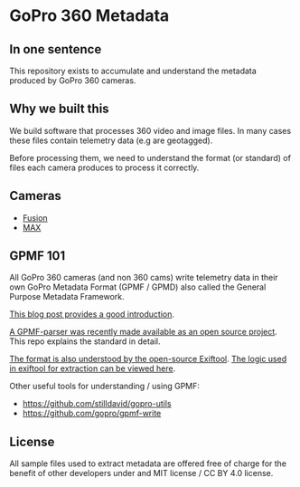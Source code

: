 # GoPro 360 Metadata

## In one sentence

This repository exists to accumulate and understand the metadata produced by GoPro 360 cameras.

## Why we built this

We build software that processes 360 video and image files. In many cases these files contain telemetry data (e.g are geotagged).

Before processing them, we need to understand the format (or standard) of files each camera produces to process it correctly.

## Cameras

* [Fusion](/fusion)
* [MAX](/max)

## GPMF 101

All GoPro 360 cameras (and non 360 cams) write telemetry data in their own GoPro Metadata Format (GPMF / GPMD) also called the General Purpose Metadata Framework.

[This blog post provides a good introduction](https://gopro.com/en/us/news/gopro-video-metadata-open-source-explained).

[A GPMF-parser was recently made available as an open source project](https://github.com/gopro/gpmf-parser). This repo explains the standard in detail.

[The format is also understood by the open-source Exiftool](https://exiftool.org/). [The logic used in exiftool for extraction can be viewed here](https://github.com/exiftool/exiftool/blob/master/lib/Image/ExifTool/GoPro.pm).

Other useful tools for understanding / using GPMF:

* https://github.com/stilldavid/gopro-utils
* https://github.com/gopro/gpmf-write

## License

All sample files used to extract metadata are offered free of charge for the benefit of other developers under and MIT license / CC BY 4.0 license.